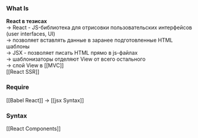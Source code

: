 ### What Is 

**React в тезисах** <br>
-> React - JS-библиотека для отрисовки пользовательских интерфейсов (user interfaces, UI)<br>
-> позволяет вставлять данные в заранее подготовленные HTML шаблоны<br>
-> JSX - позволяет писать HTML прямо в js-файлах<br>
-> шаблонизаторы отделяют View от всего остального<br>
-> слой View в [[MVC]]<br>
[[React SSR]]

### Require
[[Babel React]] -> [[jsx Syntax]]

### Syntax
[[React Components]]